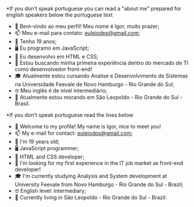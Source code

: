 *If you don't speak portuguese you can read a "about me" prepared for english speakers below the portuguese text

- 👋 Bem-vindo ao meu perfil! Meu nome é Igor, muito prazer;
- 📫 Meu e-mail para contato: euleiodps@gmail.com;
- 🧑 Tenho 19 anos;
- 🖥️ Eu programo em JavaScript;
- 🌱 Eu desenvolvo em HTML e CSS;
- 🔎 Estou buscando minha primeira experiência dentro do mercado de TI como desenvolvedor front-end!
- 🎓 Atualmente estou cursando Analise e Desenvolvimento de Sistemas na Universidade Feevale de Novo Hamburgo - Rio Grande do Sul;
- 🤓 Meu inglês é de nível intermediário;
- 📌 Atualmente estou morando em São Leopoldo - Rio Grande do Sul - Brasil.

*If you don't speak portuguese read the lines below

- 👋 Welcome to my profile! My name is Igor, nice to meet you!
- 📫 My e-mail for contact: euleiodps@gmail.com;
- 🧑 I'm 19 years old;
- 🖥️ JavaScript programmer;
- 🌱 HTML and CSS developer;
- 🔎 I'm looking for my first experience in the IT job market as front-end developer!
- 🎓 I'm currently studying Analysis and System development at University Feevale from Novo Hamburgo - Rio Grande do Sul - Brazil;
- 🤓 English level: intermediary;
- 📌 Currently living in São Leopoldo - Rio Grande do Sul - Brazil.
